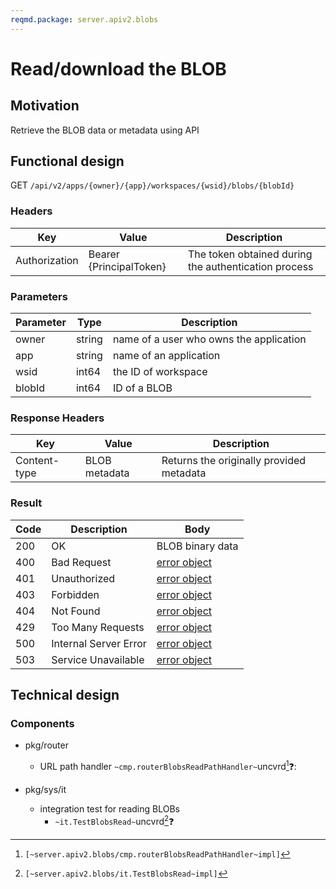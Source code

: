 ```yaml
---
reqmd.package: server.apiv2.blobs
---
```


# Read/download the BLOB

## Motivation

Retrieve the BLOB data or metadata using API

## Functional design

GET `/api/v2/apps/{owner}/{app}/workspaces/{wsid}/blobs/{blobId}`

### Headers

| Key | Value | Description |
| --- | --- | --- |
| Authorization | Bearer {PrincipalToken} | The token obtained during the authentication process |

### Parameters

| Parameter | Type | Description |
| --- | --- | --- |
| owner | string | name of a user who owns the application |
| app | string | name of an application |
| wsid | int64 | the ID of workspace |
| blobId | int64 | ID of a BLOB |

### Response Headers

| Key | Value | Description |
| --- | --- | --- |
| Content-type | BLOB metadata| Returns the originally provided metadata |

### Result

| Code | Description | Body |
| --- | --- | --- |
| 200 | OK | BLOB binary data |
| 400 | Bad Request | [error object](errors.md) |
| 401 | Unauthorized | [error object](errors.md) |
| 403 | Forbidden | [error object](errors.md) |
| 404 | Not Found | [error object](errors.md) |
| 429 | Too Many Requests | [error object](errors.md) |
| 500 | Internal Server Error | [error object](errors.md) |
| 503 | Service Unavailable | [error object](errors.md) |

## Technical design

### Components  

- pkg/router
  - URL path handler `~cmp.routerBlobsReadPathHandler~`uncvrd[^1]❓:

- pkg/sys/it
  - integration test for reading BLOBs
    - `~it.TestBlobsRead~`uncvrd[^2]❓

[^1]: `[~server.apiv2.blobs/cmp.routerBlobsReadPathHandler~impl]`
[^2]: `[~server.apiv2.blobs/it.TestBlobsRead~impl]`
